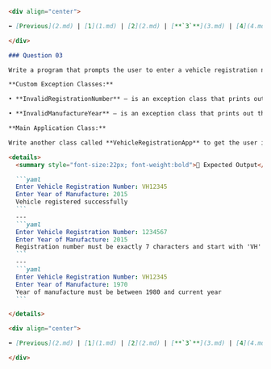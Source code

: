 ````markdown name=Final/9/3.md
<div align="center">

⬅️ [Previous](2.md) | [1](1.md) | [2](2.md) | [**`3`**](3.md) | [4](4.md) | [5-A](5-A.md) | [5-B](5-B.md) | ➡️ [Next](4.md)

</div>

### Question 03

Write a program that prompts the user to enter a vehicle registration number and the year of manufacture, then perform the following validations using two different custom exception classes as follows:

**Custom Exception Classes:**

• **InvalidRegistrationNumber** – is an exception class that prints out the error message `"Registration number must be exactly 7 characters and start with 'VH'"` if the user input for the registration number does not conform to these requirements.

• **InvalidManufactureYear** – is an exception class that prints out the error message `"Year of manufacture must be between 1980 and current year"` if the user input for the year is less than 1980 or greater than the current year.

**Main Application Class:**

Write another class called **VehicleRegistrationApp** to get the user inputs for the vehicle registration number and year of manufacture and then validate those for the above two conditions.

<details>
  <summary style="font-size:22px; font-weight:bold">🌟 Expected Output</summary>

  ```yaml
  Enter Vehicle Registration Number: VH12345
  Enter Year of Manufacture: 2015
  Vehicle registered successfully
  ```
  ---
  ```yaml
  Enter Vehicle Registration Number: 1234567
  Enter Year of Manufacture: 2015
  Registration number must be exactly 7 characters and start with 'VH'
  ```
  ---
  ```yaml
  Enter Vehicle Registration Number: VH12345
  Enter Year of Manufacture: 1970
  Year of manufacture must be between 1980 and current year
  ```

</details>

<div align="center">

⬅️ [Previous](2.md) | [1](1.md) | [2](2.md) | [**`3`**](3.md) | [4](4.md) | [5-A](5-A.md) | [5-B](5-B.md) | ➡️ [Next](4.md)

</div>
````